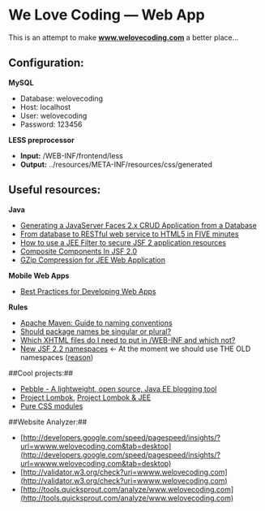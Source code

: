 We Love Coding — Web App
==========
This is an attempt to make **www.welovecoding.com** a better place...

## Configuration: ##

**MySQL**

- Database: welovecoding
- Host: localhost
- User: welovecoding
- Password: 123456

**LESS preprocessor**

- **Input:** /WEB-INF/frontend/less
- **Output:** ../resources/META-INF/resources/css/generated

## Useful resources: ##

**Java**

- [Generating a JavaServer Faces 2.x CRUD Application from a Database](https://netbeans.org/kb/docs/web/jsf20-crud.html)
- [From database to RESTful web service to HTML5 in FIVE minutes](http://jaxenter.com/from-database-to-restful-web-service-to-html5-in-five-minutes-48908.html)
- [How to use a JEE Filter to secure JSF 2 application resources](http://www.itcuties.com/j2ee/jsf-2-login-filter-example/)
- [Composite Components In JSF 2.0](http://www.mkyong.com/jsf2/composite-components-in-jsf-2-0/)
- [GZip Compression for JEE Web Application](hirenscafe.blogspot.de/2010/02/gzip-compression-for-web-application.html)

**Mobile Web Apps**

- [Best Practices for Developing Web Apps](https://developer.amazon.com/sdk/webapps/Best-Practices.html)

**Rules**

- [Apache Maven: Guide to naming conventions](http://maven.apache.org/guides/mini/guide-naming-conventions.html)
- [Should package names be singular or plural?](http://programmers.stackexchange.com/a/75929)
- [Which XHTML files do I need to put in /WEB-INF and which not?](http://stackoverflow.com/a/9033567/451634)
- [New JSF 2.2 namespaces](http://jsflive.wordpress.com/2013/05/16/jsf22-namespaces/) <- At the moment we should use THE OLD namespaces ([reason](http://stackoverflow.com/questions/17361528/uirepeat-in-jsf-2-2-is-working-but-rendered))

##Cool projects:##
- [Pebble - A lightweight, open source, Java EE blogging tool](https://github.com/pebbleblog/pebble)
- [Project Lombok](http://projectlombok.org/), [Project Lombok & JEE](http://javalabor.blogspot.de/2012/01/java-verbosity-jee-and-lombok.html)
- [Pure CSS modules](http://purecss.io/)


##Website Analyzer:##
- [http://developers.google.com/speed/pagespeed/insights/?url=wwww.welovecoding.com&tab=desktop](http://developers.google.com/speed/pagespeed/insights/?url=wwww.welovecoding.com&tab=desktop)
- [http://validator.w3.org/check?uri=wwww.welovecoding.com](http://validator.w3.org/check?uri=wwww.welovecoding.com)
- [http://tools.quicksprout.com/analyze/www.welovecoding.com](http://tools.quicksprout.com/analyze/www.welovecoding.com)